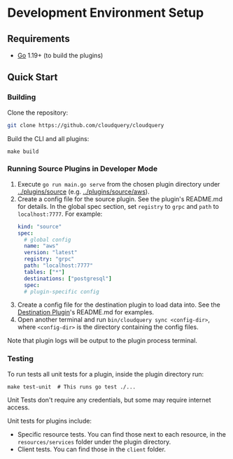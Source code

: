 # Development Environment Setup

## Requirements
 * [Go](https://go.dev/doc/install) 1.19+ (to build the plugins)

## Quick Start

### Building

Clone the repository:

```bash
git clone https://github.com/cloudquery/cloudquery
```

Build the CLI and all plugins:

```
make build
```

### Running Source Plugins in Developer Mode

1. Execute `go run main.go serve` from the chosen plugin directory under [../plugins/source](../plugins/source) (e.g.  [../plugins/source/aws](../plugins/source/aws)).
2. Create a config file for the source plugin. See the plugin's README.md for details. In the global spec section, set `registry` to `grpc` and `path` to `localhost:7777`. For example:
   ```yaml
   kind: "source"
   spec:
     # global config
     name: "aws"
     version: "latest"
     registry: "grpc"
     path: "localhost:7777"
     tables: ["*"]
     destinations: ["postgresql"]
     spec:
     # plugin-specific config
   ```
3. Create a config file for the destination plugin to load data into. See the [Destination Plugin](../plugins/destination)'s README.md for examples.
4. Open another terminal and run `bin/cloudquery sync <config-dir>`, where `<config-dir>` is the directory containing the config files.

Note that plugin logs will be output to the plugin process terminal.

### Testing

To run tests all unit tests for a plugin, inside the plugin directory run:

```shell
make test-unit  # This runs go test ./...
```

Unit Tests don't require any credentials, but some may require internet access.

Unit tests for plugins include:
- Specific resource tests. You can find those next to each resource, in the `resources/services` folder under the plugin directory.
- Client tests. You can find those in the `client` folder.
